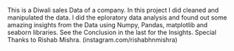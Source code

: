 This is a Diwali sales Data of a company. In this project I did cleaned and manipulated the data. 
I did the eploratory data analysis and found out some amazing insights from the Data using Numpy, Pandas, matplotlib and seaborn libraries.
See the Conclusion in the last for the Insights.
Special Thanks to Rishab Mishra. (instagram.com/rishabhnmishra)
